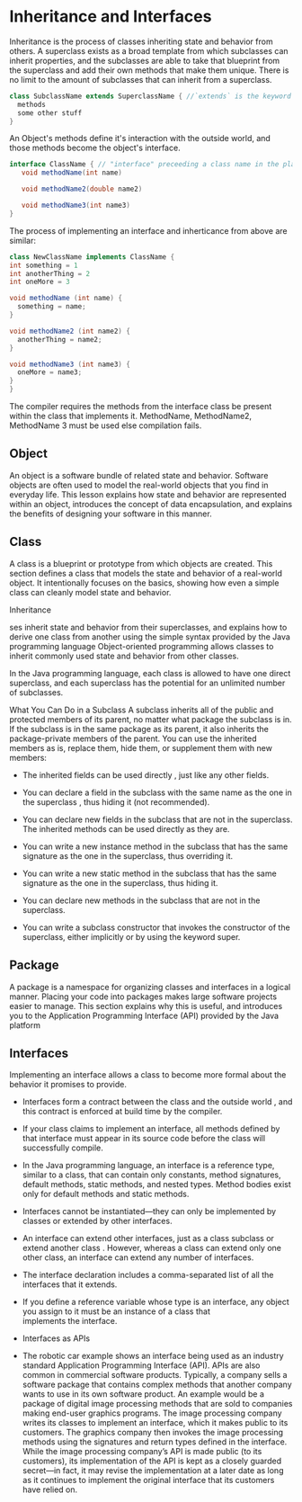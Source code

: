# Inheritance and Interfaces

Inheritance is the process of classes inheriting state and behavior from others. A superclass exists as a broad template from which subclasses can inherit properties, and the subclasses are able to take that blueprint from the superclass and add their own methods that make them unique. There is no limit to the amount of subclasses that can inherit from a superclass.

```Java
class SubclassName extends SuperclassName { //`extends` is the keyword for inheritance, giving the preceding class the methods and properties of the class which follows.
  methods
  some other stuff
}
```

An Object's methods define it's interaction with the outside world, and those methods become the object's interface.

```Java
interface ClassName { // "interface" preceeding a class name in the place of class would specify it then as an interface instead
   void methodName(int name)

   void methodName2(double name2)

   void methodName3(int name3)
}
```

The process of implementing an interface and inherticance from above are similar:

```Java
class NewClassName implements ClassName {
int something = 1
int anotherThing = 2
int oneMore = 3

void methodName (int name) {
  something = name;
}

void methodName2 (int name2) {
  anotherThing = name2;
}

void methodName3 (int name3) {
  oneMore = name3;
}
}
```

The compiler requires the methods from the interface class be present within the class that implements it. MethodName, MethodName2, MethodName 3 must be used else compilation fails.


## Object


An object is a software bundle of related state and behavior. Software objects are often used to model the real-world objects that you find in everyday life. This lesson explains how state and behavior are represented within an object, introduces the concept of data encapsulation, and explains the benefits of designing your software in this manner.


## Class
A class is a blueprint or prototype from which objects are created. This section defines a class that models the state and behavior of a real-world object. It intentionally focuses on the basics, showing how even a simple class can cleanly model state and behavior.

Inheritance

ses inherit state and behavior from their superclasses, and explains how to derive one class from another using the simple syntax provided by the Java programming language
Object-oriented programming allows classes to inherit commonly used state and behavior from other classes.

In the Java programming language, each class is allowed to have one direct superclass, and each superclass has the potential for an unlimited number of subclasses.


What You Can Do in a Subclass
A subclass inherits all of the public and protected members of its parent, no matter what package the subclass is in. If the subclass is in the same package as its parent, it also inherits the package-private members of the parent. You can use the inherited members as is, replace them, hide them, or supplement them with new members:

* The inherited fields can be used directly , just like any other fields.

* You can declare a field in the subclass with the same name as the one in the superclass , thus hiding it (not recommended).

* You can declare new fields in the subclass that are not in the superclass.
The inherited methods can be used directly as they are.
* You can write a new instance method in the subclass that has the same signature as the one in the superclass, thus overriding it.

* You can write a new static method in the subclass that has the same signature as the one in the superclass, thus hiding it.
 * You can declare new methods in the subclass that are not in the superclass.

* You can write a subclass constructor that invokes the constructor of the superclass, either implicitly or by using the keyword super.

## Package

A package is a namespace for organizing classes and interfaces in a logical manner. Placing your code into packages makes large software projects easier to manage. This section explains why this is useful, and introduces you to the Application Programming Interface (API) provided by the Java platform


## Interfaces
Implementing an interface allows a class to become more formal about the behavior it promises to provide.


* Interfaces form a contract between the class and the outside world , and this contract is enforced at build time by the compiler.

* If your class claims to implement an interface, all methods defined by that interface must appear in its source code before the class will successfully compile.
* In the Java programming language, an interface is a reference type, similar to a class, that can contain only constants, method signatures, default methods, static methods, and nested types.
Method bodies exist only for default methods and static methods.
* Interfaces cannot be instantiated—they can only be implemented by classes or extended by other interfaces.
* An interface can extend other interfaces, just as a class subclass or extend another class . However, whereas a class can extend only one other class, an interface can extend any number of interfaces.
* The interface declaration includes a comma-separated list of all the interfaces that it extends.
* If you define a reference variable whose type is an interface, any object you assign to it must be an instance of a class that  
implements the interface.

* Interfaces as APIs

* The robotic car example shows an interface being used as an industry standard Application Programming Interface (API). APIs are also common in commercial software products. Typically, a company sells a software package that contains complex methods that another company wants to use in its own software product. An example would be a package of digital image processing methods that are sold to companies making end-user graphics programs. The image processing company writes its classes to implement an interface, which it makes public to its customers. The graphics company then invokes the image processing methods using the signatures and return types defined in the interface. While the image processing company’s API is made public (to its customers), its implementation of the API is kept as a closely guarded secret—in fact, it may revise the implementation at a later date as long as it continues to implement the original interface that its customers have relied on.